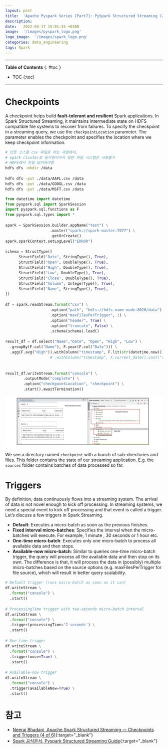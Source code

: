 ```yaml
---
layout: post
title:  'Apache Pyspark Series [Part7]: PySpark Structured Streaming (2) Checkpoints and Triggers'
description: 
date:   2022-04-17 15:01:35 +0300
image:  '/images/pyspark_logo.png'
logo_image:  '/images/spark_logo.png'
categories: data_engineering
tags: Spark
---
```

---

**Table of Contents**
{: #toc }
*  TOC
{:toc}

---


# Checkpoints

A checkpoint helps build **fault-tolerant and resilient** Spark applications. In Spark Structured Streaming, it maintains intermediate state on HDFS compatible file systems to recover from failures. To specify the checkpoint in a streaming query, we use the `checkpointLocation` parameter. The parameter enables the checkpoint and specifies the location where we keep checkpoint information.


```sh
# 인풋 소스를 csv 파일로 하는 과정에서, 
# spark cluster로 동작중이어서 일반 파일 시스템은 사용불가
# HDFS에서 파일 읽어와야함
hdfs dfs -mkdir /data

hdfs dfs -put ./data/AAPL.csv /data
hdfs dfs -put ./data/GOOGL.csv /data
hdfs dfs -put ./data/MSFT.csv /data
```


```py
from datetime import datetime
from pyspark.sql import SparkSession
import pyspark.sql.functions as F
from pyspark.sql.types import *

spark = SparkSession.builder.appName("test") \
                    .master("spark://spark-master:7077") \
                    .getOrCreate()
spark.sparkContext.setLogLevel("ERROR")

schema = StructType([
      StructField("Date", StringType(), True),
      StructField("Open", DoubleType(), True),
      StructField("High", DoubleType(), True),
      StructField("Low", DoubleType(), True),
      StructField("Close", DoubleType(), True),
      StructField("Volume", IntegerType(), True),
      StructField("Name", StringType(), True),
])

df = spark.readStream.format("csv") \
                    .option("path", "hdfs://hdfs-name-node:8020/data") \
                    .option("maxFilesPerTrigger", 1) \
                    .option("header", True) \
                    .option("truncate", False) \
                    .schema(schema).load()

result_df = df.select("Name","Date", "Open", "High", "Low") \
  .groupBy(F.col("Name"), F.year(F.col("Date"))) \
  .agg(F.avg("High")).withColumn("timestamp", F.lit(str(datetime.now())))
                    # .withColumn("timestamp", F.current_date().cast("string")) 이렇게 쓰는 것이 더 나은 방법


result_df.writeStream.format("console") \
        .outputMode("complete") \
        .option("checkpointLocation", "checkpoint") \
        .start().awaitTermination()
```

![](/images/spark_stream_3.png)

We see a directory named `checkpoint` with a bunch of sub-directories and files. This folder contains the state of our streaming application. E.g. the `sources` folder contains batches of data processed so far.

# Triggers

By definition, data continuously flows into a streaming system. The arrival of data is not novel enough to kick off processing. In streaming systems, we need a special event to kick off processing and that event is called a trigger. Let’s discuss a few triggers in Spark Streaming.  

- **Default**: Executes a micro-batch as soon as the previous finishes.
- **Fixed interval micro-batches**: Specifies the interval when the micro-batches will execute. For example, 1 minute , 30 seconds or 1 hour etc.
- **One-time micro-batch**: Executes only one micro-batch to process all available data and then stops.
- **Available-now micro-batch**: Similar to queries one-time micro-batch trigger, the query will process all the available data and then stop on its own. The difference is that, it will process the data in (possibly) multiple micro-batches based on the source options (e.g. maxFilesPerTrigger for file source), which will result in better query scalability.


```py
# Default trigger (runs micro-batch as soon as it can)
df.writeStream \
  .format("console") \
  .start()

# ProcessingTime trigger with two-seconds micro-batch interval
df.writeStream \
  .format("console") \
  .trigger(processingTime='2 seconds') \
  .start()

# One-time trigger
df.writeStream \
  .format("console") \
  .trigger(once=True) \
  .start()

# Available-now trigger
df.writeStream \
  .format("console") \
  .trigger(availableNow=True) \
  .start()
```



# 참고

- [Neeraj Bhadani, Apache Spark Structured Streaming — Checkpoints and Triggers (4 of 6)](https://medium.com/expedia-group-tech/apache-spark-structured-streaming-checkpoints-and-triggers-4-of-6-b6f15d5cfd8d){:target="_blank"}
- [Spark 공식문서, Pyspark Structured Streaming Guide](https://spark.apache.org/docs/latest/structured-streaming-programming-guide.html){:target="_blank"}